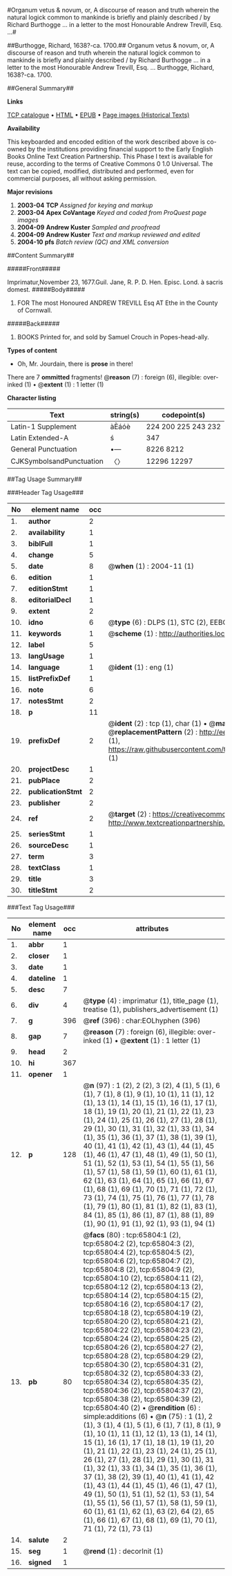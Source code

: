 #Organum vetus & novum, or, A discourse of reason and truth wherein the natural logick common to mankinde is briefly and plainly described / by Richard Burthogge ... in a letter to the most Honourable Andrew Trevill, Esq. ...#

##Burthogge, Richard, 1638?-ca. 1700.##
Organum vetus & novum, or, A discourse of reason and truth wherein the natural logick common to mankinde is briefly and plainly described / by Richard Burthogge ... in a letter to the most Honourable Andrew Trevill, Esq. ...
Burthogge, Richard, 1638?-ca. 1700.

##General Summary##

**Links**

[TCP catalogue](http://www.ota.ox.ac.uk/tcp/)  • 
[HTML](http://tei.it.ox.ac.uk/tcp/Texts-HTML/free/A30/A30634.html)  • 
[EPUB](http://tei.it.ox.ac.uk/tcp/Texts-EPUB/free/A30/A30634.epub) • 
[Page images (Historical Texts)](https://data.historicaltexts.jisc.ac.uk/view?pubId=eebo-12688792e&pageId=eebo-12688792e-65804-1)

**Availability**

This keyboarded and encoded edition of the
	       work described above is co-owned by the institutions
	       providing financial support to the Early English Books
	       Online Text Creation Partnership. This Phase I text is
	       available for reuse, according to the terms of Creative
	       Commons 0 1.0 Universal. The text can be copied,
	       modified, distributed and performed, even for
	       commercial purposes, all without asking permission.

**Major revisions**

1. __2003-04__ __TCP__ *Assigned for keying and markup*
1. __2003-04__ __Apex CoVantage__ *Keyed and coded from ProQuest page images*
1. __2004-09__ __Andrew Kuster__ *Sampled and proofread*
1. __2004-09__ __Andrew Kuster__ *Text and markup reviewed and edited*
1. __2004-10__ __pfs__ *Batch review (QC) and XML conversion*

##Content Summary##

#####Front#####

Imprimatur,November 23, 1677.Guil. Jane, R. P. D. Hen. Episc. Lond. à sacris domest.
#####Body#####

1. FOR The most Honoured ANDREW TREVILL Esq AT Ethe in the County of Cornwall.

#####Back#####

1. BOOKS Printed for, and sold by Samuel Crouch in Popes-head-ally.

**Types of content**

  * Oh, Mr. Jourdain, there is **prose** in there!

There are 7 **ommitted** fragments! 
 @__reason__ (7) : foreign (6), illegible: over-inked (1)  •  @__extent__ (1) : 1 letter (1)

**Character listing**


|Text|string(s)|codepoint(s)|
|---|---|---|
|Latin-1 Supplement|àÈáóè|224 200 225 243 232|
|Latin Extended-A|ś|347|
|General Punctuation|•—|8226 8212|
|CJKSymbolsandPunctuation|〈〉|12296 12297|

##Tag Usage Summary##

###Header Tag Usage###

|No|element name|occ|attributes|
|---|---|---|---|
|1.|__author__|2||
|2.|__availability__|1||
|3.|__biblFull__|1||
|4.|__change__|5||
|5.|__date__|8| @__when__ (1) : 2004-11 (1)|
|6.|__edition__|1||
|7.|__editionStmt__|1||
|8.|__editorialDecl__|1||
|9.|__extent__|2||
|10.|__idno__|6| @__type__ (6) : DLPS (1), STC (2), EEBO-CITATION (1), OCLC (1), VID (1)|
|11.|__keywords__|1| @__scheme__ (1) : http://authorities.loc.gov/ (1)|
|12.|__label__|5||
|13.|__langUsage__|1||
|14.|__language__|1| @__ident__ (1) : eng (1)|
|15.|__listPrefixDef__|1||
|16.|__note__|6||
|17.|__notesStmt__|2||
|18.|__p__|11||
|19.|__prefixDef__|2| @__ident__ (2) : tcp (1), char (1)  •  @__matchPattern__ (2) : ([0-9\-]+):([0-9IVX]+) (1), (.+) (1)  •  @__replacementPattern__ (2) : http://eebo.chadwyck.com/downloadtiff?vid=$1&page=$2 (1), https://raw.githubusercontent.com/textcreationpartnership/Texts/master/tcpchars.xml#$1 (1)|
|20.|__projectDesc__|1||
|21.|__pubPlace__|2||
|22.|__publicationStmt__|2||
|23.|__publisher__|2||
|24.|__ref__|2| @__target__ (2) : https://creativecommons.org/publicdomain/zero/1.0/ (1), http://www.textcreationpartnership.org/docs/. (1)|
|25.|__seriesStmt__|1||
|26.|__sourceDesc__|1||
|27.|__term__|3||
|28.|__textClass__|1||
|29.|__title__|3||
|30.|__titleStmt__|2||


###Text Tag Usage###

|No|element name|occ|attributes|
|---|---|---|---|
|1.|__abbr__|1||
|2.|__closer__|1||
|3.|__date__|1||
|4.|__dateline__|1||
|5.|__desc__|7||
|6.|__div__|4| @__type__ (4) : imprimatur (1), title_page (1), treatise (1), publishers_advertisement (1)|
|7.|__g__|396| @__ref__ (396) : char:EOLhyphen (396)|
|8.|__gap__|7| @__reason__ (7) : foreign (6), illegible: over-inked (1)  •  @__extent__ (1) : 1 letter (1)|
|9.|__head__|2||
|10.|__hi__|367||
|11.|__opener__|1||
|12.|__p__|128| @__n__ (97) : 1 (2), 2 (2), 3 (2), 4 (1), 5 (1), 6 (1), 7 (1), 8 (1), 9 (1), 10 (1), 11 (1), 12 (1), 13 (1), 14 (1), 15 (1), 16 (1), 17 (1), 18 (1), 19 (1), 20 (1), 21 (1), 22 (1), 23 (1), 24 (1), 25 (1), 26 (1), 27 (1), 28 (1), 29 (1), 30 (1), 31 (1), 32 (1), 33 (1), 34 (1), 35 (1), 36 (1), 37 (1), 38 (1), 39 (1), 40 (1), 41 (1), 42 (1), 43 (1), 44 (1), 45 (1), 46 (1), 47 (1), 48 (1), 49 (1), 50 (1), 51 (1), 52 (1), 53 (1), 54 (1), 55 (1), 56 (1), 57 (1), 58 (1), 59 (1), 60 (1), 61 (1), 62 (1), 63 (1), 64 (1), 65 (1), 66 (1), 67 (1), 68 (1), 69 (1), 70 (1), 71 (1), 72 (1), 73 (1), 74 (1), 75 (1), 76 (1), 77 (1), 78 (1), 79 (1), 80 (1), 81 (1), 82 (1), 83 (1), 84 (1), 85 (1), 86 (1), 87 (1), 88 (1), 89 (1), 90 (1), 91 (1), 92 (1), 93 (1), 94 (1)|
|13.|__pb__|80| @__facs__ (80) : tcp:65804:1 (2), tcp:65804:2 (2), tcp:65804:3 (2), tcp:65804:4 (2), tcp:65804:5 (2), tcp:65804:6 (2), tcp:65804:7 (2), tcp:65804:8 (2), tcp:65804:9 (2), tcp:65804:10 (2), tcp:65804:11 (2), tcp:65804:12 (2), tcp:65804:13 (2), tcp:65804:14 (2), tcp:65804:15 (2), tcp:65804:16 (2), tcp:65804:17 (2), tcp:65804:18 (2), tcp:65804:19 (2), tcp:65804:20 (2), tcp:65804:21 (2), tcp:65804:22 (2), tcp:65804:23 (2), tcp:65804:24 (2), tcp:65804:25 (2), tcp:65804:26 (2), tcp:65804:27 (2), tcp:65804:28 (2), tcp:65804:29 (2), tcp:65804:30 (2), tcp:65804:31 (2), tcp:65804:32 (2), tcp:65804:33 (2), tcp:65804:34 (2), tcp:65804:35 (2), tcp:65804:36 (2), tcp:65804:37 (2), tcp:65804:38 (2), tcp:65804:39 (2), tcp:65804:40 (2)  •  @__rendition__ (6) : simple:additions (6)  •  @__n__ (75) : 1 (1), 2 (1), 3 (1), 4 (1), 5 (1), 6 (1), 7 (1), 8 (1), 9 (1), 10 (1), 11 (1), 12 (1), 13 (1), 14 (1), 15 (1), 16 (1), 17 (1), 18 (1), 19 (1), 20 (1), 21 (1), 22 (1), 23 (1), 24 (1), 25 (1), 26 (1), 27 (1), 28 (1), 29 (1), 30 (1), 31 (1), 32 (1), 33 (1), 34 (1), 35 (1), 36 (1), 37 (1), 38 (2), 39 (1), 40 (1), 41 (1), 42 (1), 43 (1), 44 (1), 45 (1), 46 (1), 47 (1), 49 (1), 50 (1), 51 (1), 52 (1), 53 (1), 54 (1), 55 (1), 56 (1), 57 (1), 58 (1), 59 (1), 60 (1), 61 (1), 62 (1), 63 (2), 64 (2), 65 (1), 66 (1), 67 (1), 68 (1), 69 (1), 70 (1), 71 (1), 72 (1), 73 (1)|
|14.|__salute__|2||
|15.|__seg__|1| @__rend__ (1) : decorInit (1)|
|16.|__signed__|1||
